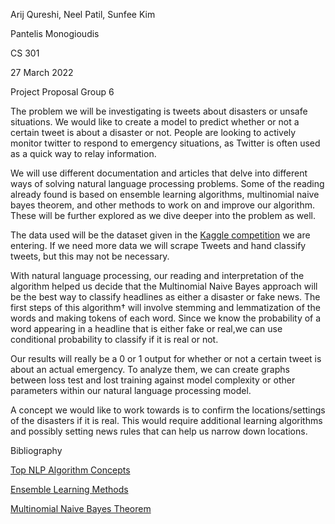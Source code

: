 Arij Qureshi, Neel Patil, Sunfee Kim

Pantelis Monogioudis

CS 301

27 March 2022

Project Proposal Group 6


  The problem we will be investigating is tweets about disasters or unsafe situations. We would like to create a model to predict whether or not a certain tweet is about a disaster or not. People are looking to actively monitor twitter to respond to emergency situations, as Twitter is often used as a quick way to relay information.
  
  We will use different documentation and articles that delve into different ways of solving natural language processing problems. Some of the reading already found is based on ensemble learning algorithms, multinomial naive bayes theorem, and other methods to work on and improve our algorithm. These will be further explored as we dive deeper into the problem as well.
	
The data used will be the dataset given in the [Kaggle competition](https://www.kaggle.com/competitions/nlp-getting-started/overview/description) we are entering. If we need more data we will scrape Tweets and hand classify tweets, but this may not be necessary.

  With natural language processing, our reading and interpretation of the algorithm helped us decide that the Multinomial Naive Bayes approach will be the best way to classify headlines as either a disaster or fake news. The first steps of this algorithm† will involve stemming and lemmatization of the words and making tokens of each word. Since we know the probability of a word appearing in a headline that is either fake or real,we can use conditional probability to classify if it is real or not.
  
  Our results will really be a 0 or 1 output for whether or not a certain tweet is about an actual emergency. To analyze them, we can create graphs between loss test and lost training against model complexity or other parameters within our natural language processing model. 
  
  A concept we would like to work towards is to confirm the locations/settings of the disasters if it is real. This would require additional learning algorithms and possibly setting news rules that can help us narrow down locations.
 
 Bibliography
 
[Top NLP Algorithm Concepts](https://www.datasciencecentral.com/top-nlp-algorithms-amp-concepts/)

[Ensemble Learning Methods](https://machinelearningmastery.com/tour-of-ensemble-learning-algorithms/)

[Multinomial Naive Bayes Theorem](https://www.mygreatlearning.com/blog/multinomial-naive-bayes-explained/)

